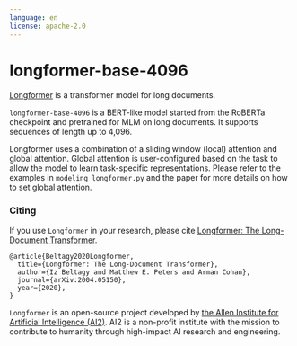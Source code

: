 ```yaml
---
language: en
license: apache-2.0
---
```


# longformer-base-4096
[Longformer](https://arxiv.org/abs/2004.05150) is a transformer model for long documents. 

`longformer-base-4096` is a BERT-like model started from the RoBERTa checkpoint and pretrained for MLM on long documents. It supports sequences of length up to 4,096. 
 
Longformer uses a combination of a sliding window (local) attention and global attention. Global attention is user-configured based on the task to allow the model to learn task-specific representations.
Please refer to the examples in `modeling_longformer.py` and the paper for more details on how to set global attention.


### Citing

If you use `Longformer` in your research, please cite [Longformer: The Long-Document Transformer](https://arxiv.org/abs/2004.05150).
```
@article{Beltagy2020Longformer,
  title={Longformer: The Long-Document Transformer},
  author={Iz Beltagy and Matthew E. Peters and Arman Cohan},
  journal={arXiv:2004.05150},
  year={2020},
}
```

`Longformer` is an open-source project developed by [the Allen Institute for Artificial Intelligence (AI2)](http://www.allenai.org).
AI2 is a non-profit institute with the mission to contribute to humanity through high-impact AI research and engineering.